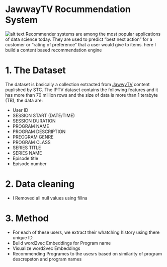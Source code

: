 # JawwayTV Rocummendation System

![alt text](https://www.google.com/url?sa=i&url=https%3A%2F%2Fwww.rapidtvnews.com%2F2018061252472%2Fintigral-readies-for-jawwy-tv-launch-with-arris-tie-up.html&psig=AOvVaw0YfBWClXy46wVcHoix86Ve&ust=1645203006553000&source=images&cd=vfe&ved=0CAsQjRxqFwoTCPi0x_qYh_YCFQAAAAAdAAAAABAD)
Recommender systems are among the most popular applications of data science today. They are used to predict “best next action” for a customer or “rating of preference” that a user would give to items. here I build a content based recommendation engine

# 1. The Dataset
The dataset is basically a collection extracted from  <a href="https://lab.stc.com.sa/dataset/en/" target="_blank">JawwyTV</a> content puplished by STC. The IPTV dataset contains the following features and it has more than 70 million rows and the size of data is more than 1 terabyte (TB), the data are:
*  User ID
* SESSION START (DATE/TIME)
* SESSION DURATION
* PROGRAM NAME
* PROGRAM DESCRIPTION
* PREOGRAM GENRE
* PROGRAM CLASS
* SERIES TITLE
* SERIES NAME
* Episode title
* Episode number


# 2. Data cleaning
* I Removed all null values using fillna

# 3. Method 
* For each of these users, we extract their whatching history using there unique ID.
* Build word2vec Embeddings for Program name
* Visualize word2vec Embeddings
* Recommending Programes to the usesrs based on similarity of program descrepston and program names


